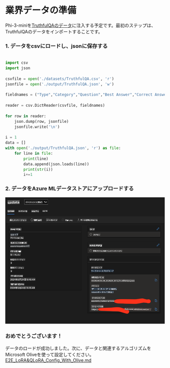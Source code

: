 # **業界データの準備**

Phi-3-miniを[TruthfulQAのデータ](https://github.com/sylinrl/TruthfulQA/blob/main/TruthfulQA.csv)に注入する予定です。最初のステップは、TruthfulQAのデータをインポートすることです。

### **1. データをcsvにロードし、jsonに保存する**

```python

import csv
import json

csvfile = open('./datasets/TruthfulQA.csv', 'r')
jsonfile = open('./output/TruthfulQA.json', 'w')

fieldnames = ("Type","Category","Question","Best Answer","Correct Answers","Incorrect Answers","Source")

reader = csv.DictReader(csvfile, fieldnames)

for row in reader:
    json.dump(row, jsonfile)
    jsonfile.write('\n')

i = 1
data = []
with open('./output/TruthfulQA.json', 'r') as file:
    for line in file:
        print(line)
        data.append(json.loads(line))
        print(str(i))
        i+=1
```

### **2. データをAzure MLデータストアにアップロードする**

![amldata](../../../../translated_images/azureml_data.0f744f2ec5ea3cac9cbaa3cf7051235bb5b575de80e40a97619ae6f86d696c8f.ja.png)

### **おめでとうございます！**

データのロードが成功しました。次に、データと関連するアルゴリズムをMicrosoft Oliveを使って設定してください。[E2E_LoRA&QLoRA_Config_With_Olive.md](./E2E_LoRA&QLoRA_Config_With_Olive.md)

